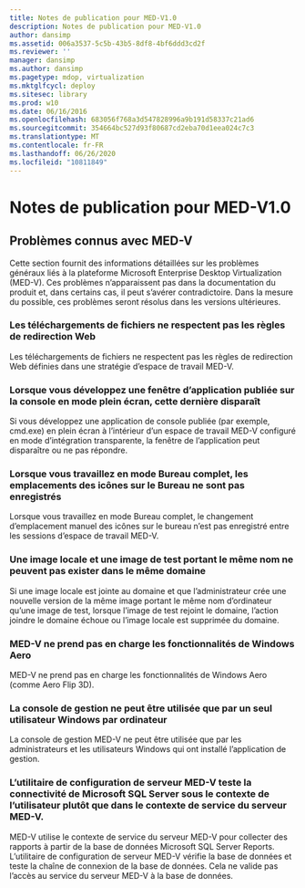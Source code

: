 ```yaml
---
title: Notes de publication pour MED-V1.0
description: Notes de publication pour MED-V1.0
author: dansimp
ms.assetid: 006a3537-5c5b-43b5-8df8-4bf6ddd3cd2f
ms.reviewer: ''
manager: dansimp
ms.author: dansimp
ms.pagetype: mdop, virtualization
ms.mktglfcycl: deploy
ms.sitesec: library
ms.prod: w10
ms.date: 06/16/2016
ms.openlocfilehash: 683056f768a3d547828996a9b191d58337c21ad6
ms.sourcegitcommit: 354664bc527d93f80687cd2eba70d1eea024c7c3
ms.translationtype: MT
ms.contentlocale: fr-FR
ms.lasthandoff: 06/26/2020
ms.locfileid: "10811849"
---
```

# Notes de publication pour MED-V1.0


## Problèmes connus avec MED-V


Cette section fournit des informations détaillées sur les problèmes généraux liés à la plateforme Microsoft Enterprise Desktop Virtualization (MED-V). Ces problèmes n’apparaissent pas dans la documentation du produit et, dans certains cas, il peut s’avérer contradictoire. Dans la mesure du possible, ces problèmes seront résolus dans les versions ultérieures.

### Les téléchargements de fichiers ne respectent pas les règles de redirection Web

Les téléchargements de fichiers ne respectent pas les règles de redirection Web définies dans une stratégie d’espace de travail MED-V.

### Lorsque vous développez une fenêtre d’application publiée sur la console en mode plein écran, cette dernière disparaît

Si vous développez une application de console publiée (par exemple, cmd.exe) en plein écran à l’intérieur d’un espace de travail MED-V configuré en mode d’intégration transparente, la fenêtre de l’application peut disparaître ou ne pas répondre.

### Lorsque vous travaillez en mode Bureau complet, les emplacements des icônes sur le Bureau ne sont pas enregistrés

Lorsque vous travaillez en mode Bureau complet, le changement d’emplacement manuel des icônes sur le bureau n’est pas enregistré entre les sessions d’espace de travail MED-V.

### Une image locale et une image de test portant le même nom ne peuvent pas exister dans le même domaine

Si une image locale est jointe au domaine et que l’administrateur crée une nouvelle version de la même image portant le même nom d’ordinateur qu’une image de test, lorsque l’image de test rejoint le domaine, l’action joindre le domaine échoue ou l’image locale est supprimée du domaine.

### MED-V ne prend pas en charge les fonctionnalités de Windows Aero

MED-V ne prend pas en charge les fonctionnalités de Windows Aero (comme Aero Flip 3D).

### La console de gestion ne peut être utilisée que par un seul utilisateur Windows par ordinateur

La console de gestion MED-V ne peut être utilisée que par les administrateurs et les utilisateurs Windows qui ont installé l’application de gestion.

### L’utilitaire de configuration de serveur MED-V teste la connectivité de Microsoft SQL Server sous le contexte de l’utilisateur plutôt que dans le contexte de service du serveur MED-V.

MED-V utilise le contexte de service du serveur MED-V pour collecter des rapports à partir de la base de données Microsoft SQL Server Reports. L’utilitaire de configuration de serveur MED-V vérifie la base de données et teste la chaîne de connexion de la base de données. Cela ne valide pas l’accès au service du serveur MED-V à la base de données.

 

 





